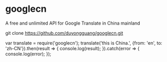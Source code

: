 # googlecn
A free and unlimited API for Google Translate in China mainland

git clone https://github.com/duyongguang/googlecn.git

var translate = require('googlecn');
translate('this is China.', {from: 'en', to: 'zh-CN'}).then(result => {
        console.log(result);
}).catch(error => {
        console.log(error);
}); 
